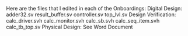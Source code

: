 Here are the files that I edited in each of the Onboardings:
    Digital Design:
        adder32.sv
        result_buffer.sv
        controller.sv
        top_lvl.sv
    Design Verification:
        calc_driver.svh
        calc_monitor.svh
        calc_sb.svh
        calc_seq_item.svh
        calc_tb_top.sv
    Physical Design:
        See Word Document
        
